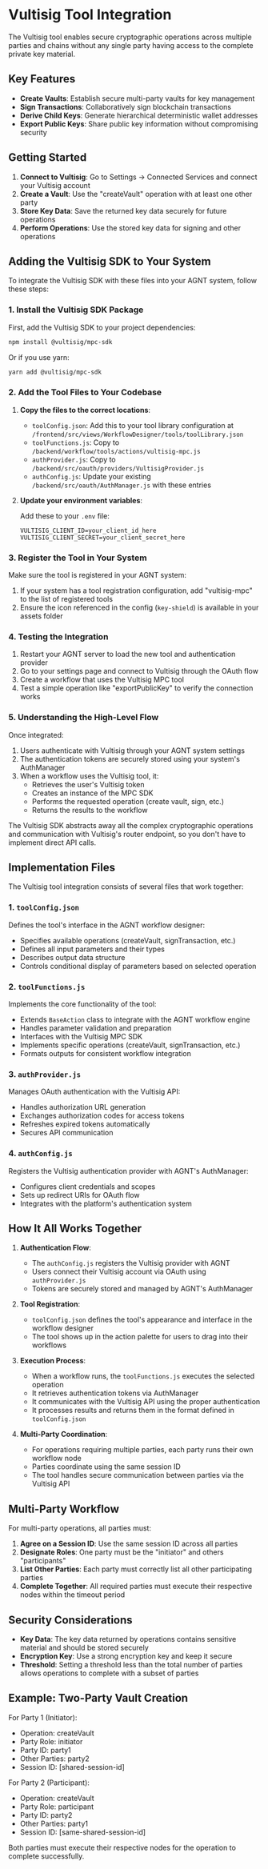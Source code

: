 # Vultisig Tool Integration

The Vultisig tool enables secure cryptographic operations across multiple parties and chains without any single party having access to the complete private key material.

## Key Features

- **Create Vaults**: Establish secure multi-party vaults for key management
- **Sign Transactions**: Collaboratively sign blockchain transactions
- **Derive Child Keys**: Generate hierarchical deterministic wallet addresses
- **Export Public Keys**: Share public key information without compromising security

## Getting Started

1. **Connect to Vultisig**: Go to Settings -> Connected Services and connect your Vultisig account
2. **Create a Vault**: Use the "createVault" operation with at least one other party
3. **Store Key Data**: Save the returned key data securely for future operations
4. **Perform Operations**: Use the stored key data for signing and other operations


## Adding the Vultisig SDK to Your System

To integrate the Vultisig SDK with these files into your AGNT system, follow these steps:

### 1. Install the Vultisig SDK Package

First, add the Vultisig SDK to your project dependencies:

```bash
npm install @vultisig/mpc-sdk
```

Or if you use yarn:

```bash
yarn add @vultisig/mpc-sdk
```

### 2. Add the Tool Files to Your Codebase

1. **Copy the files to the correct locations**:

   - `toolConfig.json`: Add this to your tool library configuration at `/frontend/src/views/WorkflowDesigner/tools/toolLibrary.json`
   - `toolFunctions.js`: Copy to `/backend/workflow/tools/actions/vultisig-mpc.js`
   - `authProvider.js`: Copy to `/backend/src/oauth/providers/VultisigProvider.js`
   - `authConfig.js`: Update your existing `/backend/src/oauth/AuthManager.js` with these entries

2. **Update your environment variables**:

   Add these to your `.env` file:

   ```
   VULTISIG_CLIENT_ID=your_client_id_here
   VULTISIG_CLIENT_SECRET=your_client_secret_here
   ```

### 3. Register the Tool in Your System

Make sure the tool is registered in your AGNT system:

1. If your system has a tool registration configuration, add "vultisig-mpc" to the list of registered tools
2. Ensure the icon referenced in the config (`key-shield`) is available in your assets folder

### 4. Testing the Integration

1. Restart your AGNT server to load the new tool and authentication provider
2. Go to your settings page and connect to Vultisig through the OAuth flow
3. Create a workflow that uses the Vultisig MPC tool
4. Test a simple operation like "exportPublicKey" to verify the connection works

### 5. Understanding the High-Level Flow

Once integrated:

1. Users authenticate with Vultisig through your AGNT system settings
2. The authentication tokens are securely stored using your system's AuthManager
3. When a workflow uses the Vultisig tool, it:
   - Retrieves the user's Vultisig token
   - Creates an instance of the MPC SDK
   - Performs the requested operation (create vault, sign, etc.)
   - Returns the results to the workflow

The Vultisig SDK abstracts away all the complex cryptographic operations and communication with Vultisig's router endpoint, so you don't have to implement direct API calls.

## Implementation Files

The Vultisig tool integration consists of several files that work together:

### 1. `toolConfig.json`
Defines the tool's interface in the AGNT workflow designer:
- Specifies available operations (createVault, signTransaction, etc.)
- Defines all input parameters and their types
- Describes output data structure
- Controls conditional display of parameters based on selected operation

### 2. `toolFunctions.js`
Implements the core functionality of the tool:
- Extends `BaseAction` class to integrate with the AGNT workflow engine
- Handles parameter validation and preparation
- Interfaces with the Vultisig MPC SDK
- Implements specific operations (createVault, signTransaction, etc.)
- Formats outputs for consistent workflow integration

### 3. `authProvider.js`
Manages OAuth authentication with the Vultisig API:
- Handles authorization URL generation
- Exchanges authorization codes for access tokens
- Refreshes expired tokens automatically
- Secures API communication

### 4. `authConfig.js`
Registers the Vultisig authentication provider with AGNT's AuthManager:
- Configures client credentials and scopes
- Sets up redirect URIs for OAuth flow
- Integrates with the platform's authentication system

## How It All Works Together

1. **Authentication Flow**:
   - The `authConfig.js` registers the Vultisig provider with AGNT
   - Users connect their Vultisig account via OAuth using `authProvider.js`
   - Tokens are securely stored and managed by AGNT's AuthManager

2. **Tool Registration**:
   - `toolConfig.json` defines the tool's appearance and interface in the workflow designer
   - The tool shows up in the action palette for users to drag into their workflows

3. **Execution Process**:
   - When a workflow runs, the `toolFunctions.js` executes the selected operation
   - It retrieves authentication tokens via AuthManager
   - It communicates with the Vultisig API using the proper authentication
   - It processes results and returns them in the format defined in `toolConfig.json`

4. **Multi-Party Coordination**:
   - For operations requiring multiple parties, each party runs their own workflow node
   - Parties coordinate using the same session ID
   - The tool handles secure communication between parties via the Vultisig API

## Multi-Party Workflow

For multi-party operations, all parties must:

1. **Agree on a Session ID**: Use the same session ID across all parties
2. **Designate Roles**: One party must be the "initiator" and others "participants"
3. **List Other Parties**: Each party must correctly list all other participating parties
4. **Complete Together**: All required parties must execute their respective nodes within the timeout period

## Security Considerations

- **Key Data**: The key data returned by operations contains sensitive material and should be stored securely
- **Encryption Key**: Use a strong encryption key and keep it secure
- **Threshold**: Setting a threshold less than the total number of parties allows operations to complete with a subset of parties

## Example: Two-Party Vault Creation

For Party 1 (Initiator):
- Operation: createVault
- Party Role: initiator
- Party ID: party1
- Other Parties: party2
- Session ID: [shared-session-id]

For Party 2 (Participant):
- Operation: createVault
- Party Role: participant
- Party ID: party2
- Other Parties: party1
- Session ID: [same-shared-session-id]

Both parties must execute their respective nodes for the operation to complete successfully.
